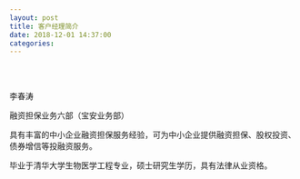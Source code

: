 ```yaml
---
layout: post
title: 客户经理简介
date: 2018-12-01 14:37:00
categories:
---
```


##### &nbsp;

<font style="vertical-align: inherit;"><font style="vertical-align: inherit;">李春涛</font></font>

融资担保业务六部（宝安业务部）

具有丰富的中小企业融资担保服务经验，可为中小企业提供融资担保、股权投资、债券增信等投融资服务。

毕业于清华大学生物医学工程专业，硕士研究生学历，具有法律从业资格。